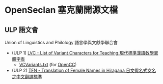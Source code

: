 # OpenSeclan 塞克蘭開源文檔

## ULP 語文會

Union of Linguistics and Philology 語言學與文獻學聯合會

- (ULP 1) [LVC - List of Variant Characters for Teaching 現代標準漢語敎學異體字表](./ULP/現代標準漢語敎學異體字表.pdf)
  - [VCVariants.txt](./ULP/VCVariants.txt) (for [OpenCC](https://github.com/BYVoid/OpenCC))
- (ULP 2) [TFN - Translation of Female Names in Hiragana 日文假名式女名之中文翻譯標準](./ULP/日文假名式女名之中文翻譯標準.pdf)
